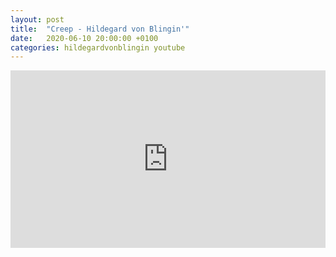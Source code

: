 ```yaml
---
layout: post
title:  "Creep - Hildegard von Blingin'"
date:   2020-06-10 20:00:00 +0100
categories: hildegardvonblingin youtube
---
```

<style>.embed-container { position: relative; padding-bottom: 56.25%; height: 0; overflow: hidden; max-width: 100%; } .embed-container iframe, .embed-container object, .embed-container embed { position: absolute; top: 0; left: 0; width: 100%; height: 100%; }</style><div class='embed-container'><iframe src='https://www.youtube.com/embed/TeFiIjMIlRw' frameborder='0' allowfullscreen></iframe></div>

